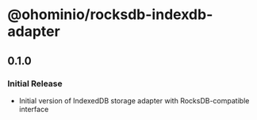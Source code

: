 # @ohominio/rocksdb-indexdb-adapter

## 0.1.0

### Initial Release

- Initial version of IndexedDB storage adapter with RocksDB-compatible interface
